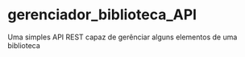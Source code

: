 # gerenciador_biblioteca_API
Uma simples API REST capaz de gerênciar alguns elementos de uma biblioteca
